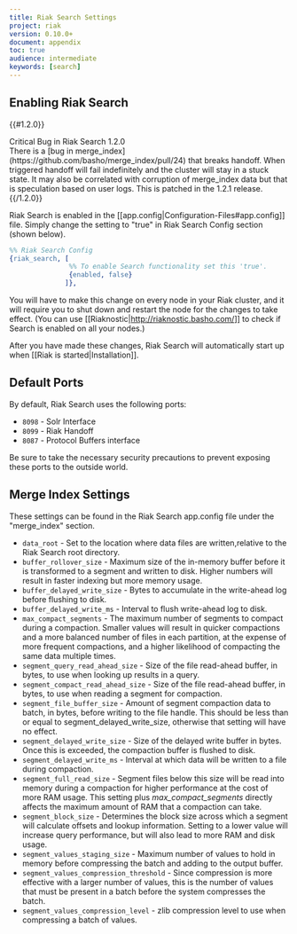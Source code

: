 ```yaml
---
title: Riak Search Settings
project: riak
version: 0.10.0+
document: appendix
toc: true
audience: intermediate
keywords: [search]
---
```


## Enabling Riak Search

{{#1.2.0}}
<div class="info">
<div class="title">Critical Bug in Riak Search 1.2.0</div>
There is a [bug in merge_index](https://github.com/basho/merge_index/pull/24) that breaks handoff.  When triggered handoff will fail indefinitely and the cluster will stay in a stuck state.  It may also be correlated with corruption of merge_index data but that is speculation based on user logs.  This is patched in the 1.2.1 release.
</div>
{{/1.2.0}}

Riak Search is enabled in the [[app.config|Configuration-Files#app.config]] file. Simply change the setting to "true" in Riak Search Config section (shown below).

```erlang 
%% Riak Search Config
{riak_search, [
               %% To enable Search functionality set this 'true'.
               {enabled, false}
              ]},
```

You will have to make this change on every node in your Riak cluster, and it will require you to shut down and restart the node for the changes to take effect. (You can use [[Riaknostic|http://riaknostic.basho.com/]] to check if Search is enabled on all your nodes.)

After you have made these changes, Riak Search will automatically start up when [[Riak is started|Installation]].

## Default Ports

By default, Riak Search uses the following ports:

* `8098` - Solr Interface
* `8099` - Riak Handoff
* `8087` - Protocol Buffers interface

Be sure to take the necessary security precautions to prevent exposing these ports to the outside world.

## Merge Index Settings

These settings can be found in the Riak Search app.config file under the "merge_index" section.

* `data_root` - Set to the location where data files are written,relative to the Riak Search root directory.
* `buffer_rollover_size` - Maximum size of the in-memory buffer before it is transformed to a segment and written to disk. Higher numbers will result in faster indexing but more memory usage.
* `buffer_delayed_write_size` - Bytes to accumulate in the write-ahead log before flushing to disk.
* `buffer_delayed_write_ms` - Interval to flush write-ahead log to disk.
* `max_compact_segments` - The maximum number of segments to compact during a compaction. Smaller values will result in quicker compactions and a more balanced number of files in each partition, at the expense of more frequent compactions, and a higher likelihood of compacting the same data multiple times.
* `segment_query_read_ahead_size` - Size of the file read-ahead buffer, in bytes, to use when looking up results in a query.
* `segment_compact_read_ahead_size` - Size of the file read-ahead buffer, in bytes, to use when reading a segment for compaction.
* `segment_file_buffer_size` - Amount of segment compaction data to batch, in bytes, before writing to the file handle. This should be less than or equal to segment_delayed_write_size, otherwise that setting will have no effect.
* `segment_delayed_write_size` - Size of the delayed write buffer in bytes. Once this is exceeded, the compaction buffer is flushed to disk.
* `segment_delayed_write_ms` - Interval at which data will be written to a file during compaction.
* `segment_full_read_size` - Segment files below this size will be
read into memory during a compaction for higher performance at
the cost of more RAM usage. This setting plus *max_compact_segments* directly affects the maximum amount of RAM that a compaction can take.
* `segment_block_size` - Determines the block size across which a segment will calculate offsets and lookup information. Setting to a lower value will increase query performance, but will also lead to more RAM and disk usage.
* `segment_values_staging_size` - Maximum number of values to hold in memory before compressing the batch and adding to the output buffer.
* `segment_values_compression_threshold` - Since compression is more effective with a larger number of values, this is the number of values that must be present in a batch before the system compresses the batch.
* `segment_values_compression_level` - zlib compression level to use when compressing a batch of values.
